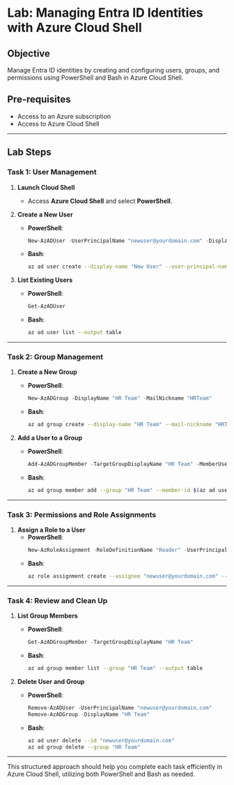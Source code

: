 
# Lab: Managing Entra ID Identities with Azure Cloud Shell

## Objective
Manage Entra ID identities by creating and configuring users, groups, and permissions using PowerShell and Bash in Azure Cloud Shell.

## Pre-requisites
- Access to an Azure subscription
- Access to Azure Cloud Shell

---

## Lab Steps

### Task 1: User Management
1. **Launch Cloud Shell**
   - Access **Azure Cloud Shell** and select **PowerShell**.

2. **Create a New User**
   - **PowerShell**:
     ```powershell
     New-AzADUser -UserPrincipalName "newuser@yourdomain.com" -DisplayName "New User" -PasswordProfile (New-Object -TypeName Microsoft.Open.AzureAD.Model.PasswordProfile -Property @{ Password = "UserPassword" })
     ```
   - **Bash**:
     ```bash
     az ad user create --display-name "New User" --user-principal-name "newuser@yourdomain.com" --password "UserPassword"
     ```

3. **List Existing Users**
   - **PowerShell**:
     ```powershell
     Get-AzADUser
     ```
   - **Bash**:
     ```bash
     az ad user list --output table
     ```

---

### Task 2: Group Management
1. **Create a New Group**
   - **PowerShell**:
     ```powershell
     New-AzADGroup -DisplayName "HR Team" -MailNickname "HRTeam"
     ```
   - **Bash**:
     ```bash
     az ad group create --display-name "HR Team" --mail-nickname "HRTeam"
     ```

2. **Add a User to a Group**
   - **PowerShell**:
     ```powershell
     Add-AzADGroupMember -TargetGroupDisplayName "HR Team" -MemberUserPrincipalName "newuser@yourdomain.com"
     ```
   - **Bash**:
     ```bash
     az ad group member add --group "HR Team" --member-id $(az ad user show --id "newuser@yourdomain.com" --query objectId -o tsv)
     ```

---

### Task 3: Permissions and Role Assignments
1. **Assign a Role to a User**
   - **PowerShell**:
     ```powershell
     New-AzRoleAssignment -RoleDefinitionName "Reader" -UserPrincipalName "newuser@yourdomain.com"
     ```
   - **Bash**:
     ```bash
     az role assignment create --assignee "newuser@yourdomain.com" --role "Reader"
     ```

---

### Task 4: Review and Clean Up
1. **List Group Members**
   - **PowerShell**:
     ```powershell
     Get-AzADGroupMember -TargetGroupDisplayName "HR Team"
     ```
   - **Bash**:
     ```bash
     az ad group member list --group "HR Team" --output table
     ```

2. **Delete User and Group**
   - **PowerShell**:
     ```powershell
     Remove-AzADUser -UserPrincipalName "newuser@yourdomain.com"
     Remove-AzADGroup -DisplayName "HR Team"
     ```
   - **Bash**:
     ```bash
     az ad user delete --id "newuser@yourdomain.com"
     az ad group delete --group "HR Team"
     ```

---

This structured approach should help you complete each task efficiently in Azure Cloud Shell, utilizing both PowerShell and Bash as needed.
